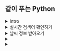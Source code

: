 ## 같이 푸는 Python

<details>
  <summary>Intro</summary>
  
  - crawler : 기는것, 파충류 -> 기어다니면서 데이터 수집
  - crawling : 크롤러를 사용해 데이터 추출
  
  - 함수 : 나무 조립기, 모듈 : 마을 조립 키트
  - 모듈 설치 `pip install requests`
  - `요청` 클라이언트 -> 서버, `응답` 서버 -> 클라이언트
  ```
  마을 조립 키트.집조립기계(빨간블록)
    return: 집
  ```
  
  ```python
  requests.get(url)
    return: requests.response
  ```
  
```python
import requests

url = "http://www.daum.net"
response = requests.get(url)

print(response)           # -> <Reponse [200]>
  
print(response.text)      # -> html 코드 (텍스트값) 

print(response.url)       # -> https://www.daum.net

print(response.content)   # -> 컨텐츠 내용을 디코드 되지 않은 상태로 출력

print(response.encoding)  # -> 인코딩 반환

print(response.headers)   # -> 헤더 값

print(response.json)      # -> json 파일 출력

print(response.links)     # -> 헤더 링크 dict 객체로 반환

print(response.ok)        # -> 응답 성공 여부 출력

print(response.status_code) # -> 상태코드 출력
  ```

</details>
  
  
<details>
  <summary>실시간 검색어 확인하기</summary>
  
  - `from bs4 import BeautifulSoup` : 띄어쓰기 안됨,  bs4 모듈에서 BeautifulSoup 기능 임포트 (데이터, 파싱방법)
  
  - 데이터 : html 또는 xml
  - Parsing : 데이터를 의미 있는 값으로 변환
  - Parser : 파싱을 도와주는 프로그램 `html.parser`
  
  ```python
import requests
from bs4 import BeautifulSoup

url = "http://www.daum.net/"
response = requests.get(url)
print(type(response.text))      # -> <class 'str'> -> 덩어리 문자열

print(type(BeautifulSoup(response.text, 'html.parser')))    # -> <class 'bs4.BeautifulSoup'>, text를 beautifulsoup 이라는 통에 정리해서 넣어둔 것
  ```
```python
import requests
from bs4 import BeautifulSoup

url = "http://www.daum.net/"
response = requests.get(url)
# print(type(response.text))

soup = BeautifulSoup(response.text, 'html.parser')

print(soup.title)   # -> <title><Daum></title>
```  
```python
import requests
from bs4 import BeautifulSoup

url = "http://www.daum.net/"
response = requests.get(url)
# print(response.text)

soup = BeautifulSoup(response.text, 'html.parser')

print(soup.title)             # -> <title><Daum></title>
print(soup.title.string)      # -> Daum
print(soup.span)              # -> <span class="ico_vert inner_shortcut">주요 서비스 바로가기</span>
print(soup.findAll('span'))   # -> 모든 span 태그 출력
  ```  
- 실시간 검색어 공통점 : <a> 태그, class="link_favorsch @n" <br>
`soup.findAll("a","link_favorsch")` : html 문서에서 모든 a태그 중 class=link_favorscho 인 내용을 가져오는 코드
  <br>
- `open(파일, 모드)` : `r` 읽기 모드 (내용 수정 불가), `w` 쓰기 모드 (신규/덮어쓰기), `a` 추가 모드 (추가, 이어쓰기)
```python
# 다음 실시간 검색어 크롤링
  
from bs4 import BeautifulSoup
import requests
from datetime import datetime

url = "http://www.daum.net/"
response = requests.get(url)
soup = BeautifulSoup(response.text, 'html.parser')
rank = 1

results = soup.findAll('a','link_favorsch')

search_rank_file = open("rankresult.txt","w")     # 파일에 저장, 기존 파일에 이어쓰기 하려면 a 모드로 열기

print(datetime.today().strftime("%Y년 %m월 %d일의 실시간 검색어 순위입니다.\n"))   # 현재 시간

for result in results:
    search_rank_file.write(str(rank)+"위:"+result.get_text()+"\n")
    print(rank,"위 : ",result.get_text(),"\n")
    rank += 1
```  
```python
# 네이버 검색어 크롤링  
  
from bs4 import BeautifulSoup
import requests
from datetime import datetime

# 로봇 아니고 유저야!
headers = {'User-Agent':'Mozilla/5.0 (Windows NT 6.3; Win64; x64) AppleWebKit/537.36 (KHTML, like Gecko) Chrome/63.0.3239.132 Safari/537.36'}
url = "https://datalab.naver.com/keyword/realtimeList.naver?age=20s"
response = requests.get(url,headers=headers)
soup = BeautifulSoup(response.text, 'html.parser')
rank = 1
# span - item_title 네이버 데이터랩 공통점
results = soup.findAll('span','item_title')

print(response.text)

search_rank_file = open("rankresult.txt","a")

print(datetime.today().strftime("%Y년 %m월 %d일의 실시간 검색어 순위입니다.\n"))

for result in results:
    search_rank_file.write(str(rank)+"위:"+result.get_text()+"\n")
    print(rank,"위 : ",result.get_text(),"\n")
    rank += 1
  ```
</details>  
  
<details>
  <summary>날씨 정보 받아오기</summary><br>
  
  openweathermap api key : `61d65e735e58df258271bffbb9d758c9`
  
- `API` : 응용 프로그램 프로그래밍 인터페이스(Application Programming Interface) 
- `api key` : 일종의 방명록

```python
# API 링크 만들기
  
city = "Seoul"
apikey = "################################"   # 내 api key 입력
api = f"http://api.openweathermap.org/data/2.5/weather?q={city}&appid={apikey}"   # ? 앞쪽은 공통, 뒤쪽 {city}, {apikey}는 파라미터

print(api)    # -> http://api.openweathermap.org/data/2.5/weather?q=Seoul&appid=61d65e735e58df258271bffbb9d758c9
  ```
```python
# 날씨 받아오기  
import requests

city = "Seoul"
apikey = "################################"
api = f"http://api.openweathermap.org/data/2.5/weather?q={city}&appid={apikey}"

result = requests.get(api)
print(result.text)  
  ```
<br>
  
- `jason` : javascript object notation, 데이터를 주고 받을 때 사용하는 포맷, dict 형태
- `jason.loads(str)`

```python
import requests
import json

city = "Seoul"
apikey = "################################"
api = f"http://api.openweathermap.org/data/2.5/weather?q={city}&appid={apikey}"

result = requests.get(api)
print(result.text)

data = json.loads(result.text)

print(type(result.text))    # -> <class 'str'>
print(type(data))           # -> <class 'dict'>
  ``` 
  <br>
  
  ![스크린샷 2022-05-15 오후 7 19 48](https://user-images.githubusercontent.com/102344718/168468053-739a1987-187c-45f0-9af9-5d534ce8401f.png)
```python
# 날씨 : weather - main
# 현재 온도 : main - temp
# 체감 온도 : main - feels_like
# 최저 기온 : main - temp_min
# 최고 기온 : main - temp_max
# 습도 : main - humidity
# 기압 : main - pressure
# 풍향 : wind - deg
# 풍속 : wind - speed
  ```
  ```python
  import requests
import json

city = "Seoul"
apikey = "################################"
api = f"http://api.openweathermap.org/data/2.5/weather?q={city}&appid={apikey}"

result = requests.get(api)

data = json.loads(result.text)

print(data["name"],"의 날씨입니다.")
print("날씨는 ",data["weather"][0]["description"],"입니다.")    # name 에서 변경 
print("현재 온도는 ",data["main"]["temp"],"입니다.")
print("하지만 체감 온도는 ",data["main"]["feels_like"],"입니다.")
print("최저 기온은 ",data["main"]["temp_min"],"입니다.")
print("최고 기온은 ",data["main"]["temp_max"],"입니다.")
print("습도는 ",data["main"]["humidity"],"입니다.")
print("기압은 ",data["main"]["pressure"],"입니다.")
print("풍향은 ",data["wind"]["deg"],"입니다.")
print("풍속은 ",data["wind"]["speed"],"입니다.")
  ```
 ```python
  # 언어, 단위 변경하기
 
import requests
import json

city = "SeongNam"
apikey = "61d65e735e58df258271bffbb9d758c9"
lang = "kr"
# units - metric
api = f"""http://api.openweathermap.org/data/2.5/\
weather?q={city}&appid={apikey}&lang={lang}&units=metric"""

result = requests.get(api)

data = json.loads(result.text)

print(data["name"],"의 날씨입니다.")
print("날씨는 ",data["weather"][0]["description"],"입니다.")
print("현재 온도는 ",data["main"]["temp"],"입니다.")
print("하지만 체감 온도는 ",data["main"]["feels_like"],"입니다.")
print("최저 기온은 ",data["main"]["temp_min"],"입니다.")
print("최고 기온은 ",data["main"]["temp_max"],"입니다.")
print("습도는 ",data["main"]["humidity"],"입니다.")
print("기압은 ",data["main"]["pressure"],"입니다.")
print("풍향은 ",data["wind"]["deg"],"입니다.")
print("풍속은 ",data["wind"]["speed"],"입니다.")
  
''' 출력값
Seongnam-si 의 날씨입니다.
날씨는  약간의 구름이 낀 하늘 입니다.
현재 온도는  17.4 입니다.
하지만 체감 온도는  15.85 입니다.
최저 기온은  15.66 입니다.
최고 기온은  18.61 입니다.
습도는  25 입니다.
기압은  1012 입니다.
풍향은  250 입니다.
풍속은  4.12 입니다.'''
  ```
  </details> 
  
<details>
  <summary></summary>
</details>    

<details>
  <summary></summary>
</details>    
